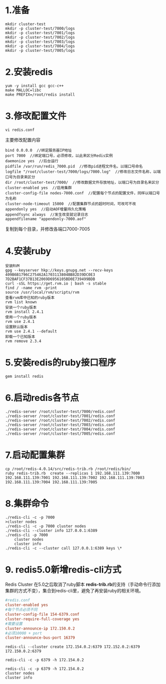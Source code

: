 # 1.准备

```shell
mkdir cluster-test
mkdir -p cluster-test/7000/logs
mkdir -p cluster-test/7001/logs
mkdir -p cluster-test/7002/logs
mkdir -p cluster-test/7003/logs
mkdir -p cluster-test/7004/logs
mkdir -p cluster-test/7005/logs
```

# 2.安装redis

```shell
yum -y install gcc gcc-c++
make MALLOC=libc
make PREFIX=/root/redis install
```

# 3.修改配置文件

```shell
vi redis.conf
```

主要修改配置内容
```config
bind 0.0.0.0  //绑定服务器IP地址
port 7000  //绑定端口号，必须修改，以此来区分Redis实例
daemonize yes  //后台运行
pidfile /var/run/redis_7000.pid  //修改pid进程文件名，以端口号命名
logfile "/root/cluster-test/7000/logs/7000.log"  //修改日志文件名称，以端口号为目录来区分
dir /root/cluster-test/7000/  //修改数据文件存放地址，以端口号为目录名来区分
cluster-enabled yes  //启用集群
cluster-config-file nodes-7000.conf  //配置每个节点的配置文件，同样以端口号为名称
cluster-node-timeout 15000  //配置集群节点的超时时间，可改可不改
appendonly yes  //启动AOF增量持久化策略
appendfsync always  //发生改变就记录日志
appendfilename "appendonly-7000.aof"
```

复制到每个目录，并修改各端口7000-7005

# 4.安装ruby

```shell
安装RVM
gpg --keyserver hkp://keys.gnupg.net --recv-keys 409B6B1796C275462A1703113804BB82D39DC0E3 7D2BAF1CF37B13E2069D6956105BD0E739499BDB 
curl -sSL https://get.rvm.io | bash -s stable
find / -name rvm -print
source /usr/local/rvm/scripts/rvm
查看rvm库中已知的ruby版本
rvm list known
安装一个ruby版本
rvm install 2.4.1
使用一个ruby版本
rvm use 2.4.1
设置默认版本
rvm use 2.4.1 --default
卸载一个已知版本
rvm remove 2.3.4
```

# 5.安装redis的ruby接口程序

```shell
gem install redis
```

# 6.启动redis各节点

```shell
./redis-server /root/cluster-test/7000/redis.conf
./redis-server /root/cluster-test/7001/redis.conf
./redis-server /root/cluster-test/7002/redis.conf
./redis-server /root/cluster-test/7003/redis.conf
./redis-server /root/cluster-test/7004/redis.conf
./redis-server /root/cluster-test/7005/redis.conf
```

# 7.启动配置集群

```shell
cp /root/redis-4.0.14/src/redis-trib.rb /root/redis/bin/
ruby redis-trib.rb  create --replicas 1 192.168.111.139:7000 192.168.111.139:7001 192.168.111.139:7002 192.168.111.139:7003 192.168.111.139:7004 192.168.111.139:7005 
```

# 8.集群命令

```shell
./redis-cli -c -p 7000
>cluster nodes
./redis-cli -c -p 7000 cluster nodes
./redis-cli --cluster info 127.0.0.1:6389
./redis-cli -p 7000
	cluster nodes
	cluster info
./redis-cli -c --cluster call 127.0.0.1:6389 keys \*
```

# 9. redis5.0新增redis-cli方式

Redis Cluster 在5.0之后取消了ruby脚本 **redis-trib.rb**的支持（手动命令行添加集群的方式不变），集合到redis-cli里，避免了再安装ruby的相关环境。

```conf
#redis.conf
cluster-enabled yes
#每个节点必须不同
cluster-config-file 154-6379.conf
cluster-require-full-coverage yes
#需要设置
cluster-announce-ip 172.150.0.2
#必须10000 + port
cluster-announce-bus-port 16379
```

```shell
redis-cli --cluster create 172.154.0.2:6379 172.152.0.2:6379 172.150.0.2:6379
```

```shell
redis-cli -c -p 6379 -h 172.154.0.2
```

```shell
redis-cli -c -p 6379 -h 172.154.0.2
cluster nodes
cluster info
```

